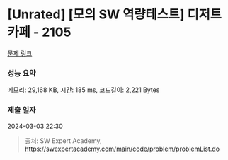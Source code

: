 # [Unrated] [모의 SW 역량테스트] 디저트 카페 - 2105 

[문제 링크](https://swexpertacademy.com/main/code/problem/problemDetail.do?contestProbId=AV5VwAr6APYDFAWu) 

### 성능 요약

메모리: 29,168 KB, 시간: 185 ms, 코드길이: 2,221 Bytes

### 제출 일자

2024-03-03 22:30



> 출처: SW Expert Academy, https://swexpertacademy.com/main/code/problem/problemList.do